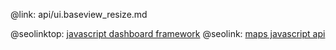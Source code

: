 @link: api/ui.baseview_resize.md

@seolinktop: [javascript dashboard framework](https://webix.com)
@seolink: [maps javascript api](https://webix.com/widget/maps/)
